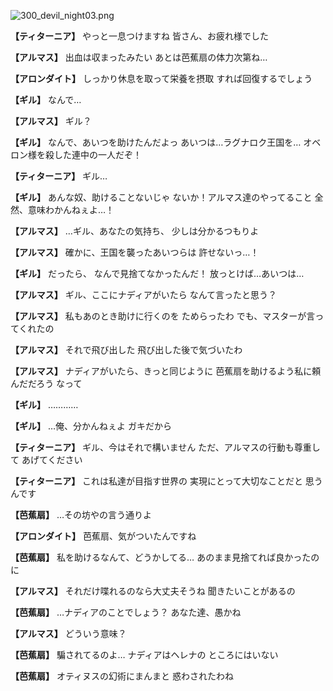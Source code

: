 
![300_devil_night03.png](../images/backgrounds/300_devil_night03.png)

**【ティターニア】**
やっと一息つけますね
皆さん、お疲れ様でした

**【アルマス】**
出血は収まったみたい
あとは芭蕉扇の体力次第ね…

**【アロンダイト】**
しっかり休息を取って栄養を摂取
すれば回復するでしょう

**【ギル】**
なんで…

**【アルマス】**
ギル？

**【ギル】**
なんで、あいつを助けたんだよっ
あいつは…ラグナロク王国を…
オベロン様を殺した連中の一人だぞ！

**【ティターニア】**
ギル…

**【ギル】**
あんな奴、助けることないじゃ
ないか！アルマス達のやってること
全然、意味わかんねぇよ…！

**【アルマス】**
…ギル、あなたの気持ち、
少しは分かるつもりよ

**【アルマス】**
確かに、王国を襲ったあいつらは
許せないっ…！

**【ギル】**
だったら、
なんで見捨てなかったんだ！
放っとけば…あいつは…

**【アルマス】**
ギル、ここにナディアがいたら
なんて言ったと思う？

**【アルマス】**
私もあのとき助けに行くのを
ためらったわ
でも、マスターが言ってくれたの

**【アルマス】**
それで飛び出した
飛び出した後で気づいたわ

**【アルマス】**
ナディアがいたら、きっと同じように
芭蕉扇を助けるよう私に頼んだだろう
なって

**【ギル】**
…………

**【ギル】**
…俺、分かんねぇよ
ガキだから

**【ティターニア】**
ギル、今はそれで構いません
ただ、アルマスの行動も尊重して
あげてください

**【ティターニア】**
これは私達が目指す世界の
実現にとって大切なことだと
思うんです

**【芭蕉扇】**
…その坊やの言う通りよ

**【アロンダイト】**
芭蕉扇、気がついたんですね

**【芭蕉扇】**
私を助けるなんて、どうかしてる…
あのまま見捨てれば良かったのに

**【アルマス】**
それだけ喋れるのなら大丈夫そうね
聞きたいことがあるの

**【芭蕉扇】**
…ナディアのことでしょう？
あなた達、愚かね

**【アルマス】**
どういう意味？

**【芭蕉扇】**
騙されてるのよ…
ナディアはヘレナの
ところにはいない

**【芭蕉扇】**
オティヌスの幻術にまんまと
惑わされたわね
